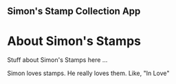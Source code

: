 Simon's Stamp Collection App
---

# About Simon's Stamps

Stuff about Simon's Stamps here ... 

Simon loves stamps. He really loves them. Like, "In Love"

